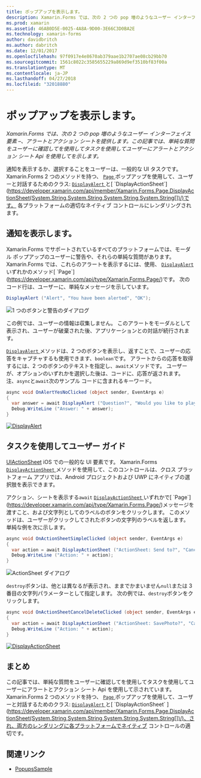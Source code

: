 ```yaml
---
title: ポップアップを表示します。
description: Xamarin.Forms では、次の 2 つの pop 増のようなユーザー インターフェイス要素 –、アラートとアクション シートを提供します。 この記事では、単純な質問をユーザーに確認してを使用してタスクを使用してユーザーにアラートとアクション シート Api を使用してを示します。
ms.prod: xamarin
ms.assetid: 46AB0D5E-0025-4A8A-9D00-3E66C3D0BA2E
ms.technology: xamarin-forms
author: davidbritch
ms.author: dabritch
ms.date: 12/01/2017
ms.openlocfilehash: 97f0917e4e8670ab379aae1b2707ae08cb29bb70
ms.sourcegitcommit: 1561c8022c3585655229a869d9ef3510bf83f00a
ms.translationtype: MT
ms.contentlocale: ja-JP
ms.lasthandoff: 04/27/2018
ms.locfileid: "32018880"
---
```

# <a name="displaying-pop-ups"></a>ポップアップを表示します。

_Xamarin.Forms では、次の 2 つの pop 増のようなユーザー インターフェイス要素 –、アラートとアクション シートを提供します。この記事では、単純な質問をユーザーに確認してを使用してタスクを使用してユーザーにアラートとアクション シート Api を使用してを示します。_

通知を表示するか、選択することをユーザーは、一般的な UI タスクです。 Xamarin.Forms 2 つのメソッドを持つ、 [ `Page` ](https://developer.xamarin.com/api/type/Xamarin.Forms.Page/)ポップアップを使用して、ユーザーと対話するためのクラス: [ `DisplayAlert` ](https://developer.xamarin.com/api/member/Xamarin.Forms.Page.DisplayAlert(System.String,System.String,System.String)/)と[ `DisplayActionSheet`](https://developer.xamarin.com/api/member/Xamarin.Forms.Page.DisplayActionSheet(System.String,System.String,System.String,System.String[])/)です。 各プラットフォームの適切なネイティブ コントロールにレンダリングされます。

## <a name="displaying-an-alert"></a>通知を表示します。

Xamarin.Forms でサポートされているすべてのプラットフォームでは、モーダル ポップアップのユーザーに警告や、それらの単純な質問があります。 Xamarin.Forms では、これらのアラートを表示するには、使用、 [ `DisplayAlert` ](https://developer.xamarin.com/api/member/Xamarin.Forms.Page.DisplayAlert(System.String,System.String,System.String)/)いずれかのメソッド[ `Page`](https://developer.xamarin.com/api/type/Xamarin.Forms.Page/)です。 次のコード行は、ユーザーに、単純なメッセージを示しています。

```csharp
DisplayAlert ("Alert", "You have been alerted", "OK");
```

![](pop-ups-images/alert.png "1 つのボタンと警告のダイアログ")

この例では、ユーザーの情報は収集しません。 このアラートをモーダルとして表示され、ユーザーが破棄された後、アプリケーションとの対話が続行されます。

[ `DisplayAlert` ](https://developer.xamarin.com/api/member/Xamarin.Forms.Page.DisplayAlert(System.String,System.String,System.String)/)メソッドは、2 つのボタンを表示し、返すことで、ユーザーの応答をキャプチャするも使用できます、`boolean`です。 アラートからの応答を取得するには、2 つのボタンのテキストを指定し、`await`メソッドです。 ユーザーが、オプションのいずれかを選択した後は、コードに、応答が返されます。 注、`async`と`await`次のサンプル コードに含まれるキーワード。

```csharp
async void OnAlertYesNoClicked (object sender, EventArgs e)
{
  var answer = await DisplayAlert ("Question?", "Would you like to play a game", "Yes", "No");
  Debug.WriteLine ("Answer: " + answer);
}
```

[![DisplayAlert](pop-ups-images/alert2-sml.png "アラートの 2 つのボタンを持つダイアログ")](pop-ups-images/alert2.png#lightbox "2 つのボタンを持つダイアログのアラート")

## <a name="guiding-users-through-tasks"></a>タスクを使用してユーザー ガイド

[UIActionSheet](https://developer.apple.com/library/ios/documentation/uikit/reference/uiactionsheet_class/Reference/Reference.html) iOS での一般的な UI 要素です。 Xamarin.Forms [ `DisplayActionSheet` ](https://developer.xamarin.com/api/member/Xamarin.Forms.Page.DisplayActionSheet(System.String,System.String,System.String,System.String[])/)メソッドを使用して、このコントロールは、クロス プラットフォーム アプリでは、Android プロジェクトおよび UWP にネイティブの選択肢を表示できます。

アクション、シートを表示する`await` [ `DisplayActionSheet` ](https://developer.xamarin.com/api/member/Xamarin.Forms.Page.DisplayActionSheet(System.String,System.String,System.String,System.String[])/)いずれかで[ `Page`](https://developer.xamarin.com/api/type/Xamarin.Forms.Page/)メッセージを渡すこと、および文字列としてのラベルのボタンをクリックします。 このメソッドは、ユーザーがクリックしてされたボタンの文字列のラベルを返します。 単純な例を次に示します。

```csharp
async void OnActionSheetSimpleClicked (object sender, EventArgs e)
{
  var action = await DisplayActionSheet ("ActionSheet: Send to?", "Cancel", null, "Email", "Twitter", "Facebook");
  Debug.WriteLine ("Action: " + action);
}
```

![](pop-ups-images/action.png "ActionSheet ダイアログ")

`destroy`ボタンは、他とは異なるが表示され、ままでかまいません`null`または 3 番目の文字列パラメーターとして指定します。 次の例では、`destroy`ボタンをクリックします。

```csharp
async void OnActionSheetCancelDeleteClicked (object sender, EventArgs e)
{
  var action = await DisplayActionSheet ("ActionSheet: SavePhoto?", "Cancel", "Delete", "Photo Roll", "Email");
  Debug.WriteLine ("Action: " + action);
}
```

[![DisplayActionSheet](pop-ups-images/action2-sml.png "アクション シート ダイアログ破棄 ボタンを")](pop-ups-images/action2.png#lightbox "破棄 ボタンとアクション シート ダイアログ ボックス")

## <a name="summary"></a>まとめ

この記事では、単純な質問をユーザーに確認してを使用してタスクを使用してユーザーにアラートとアクション シート Api を使用して示されています。 Xamarin.Forms 2 つのメソッドを持つ、 [ `Page` ](https://developer.xamarin.com/api/type/Xamarin.Forms.Page/)ポップアップを使用して、ユーザーと対話するためのクラス: [ `DisplayAlert` ](https://developer.xamarin.com/api/member/Xamarin.Forms.Page.DisplayAlert(System.String,System.String,System.String)/)と[ `DisplayActionSheet` ](https://developer.xamarin.com/api/member/Xamarin.Forms.Page.DisplayActionSheet(System.String,System.String,System.String,System.String[])/)、され、両方のレンダリングに各プラットフォームでネイティブ コントロールの適切です。



## <a name="related-links"></a>関連リンク

- [PopupsSample](https://developer.xamarin.com/samples/xamarin-forms/Navigation/Pop-ups/)
